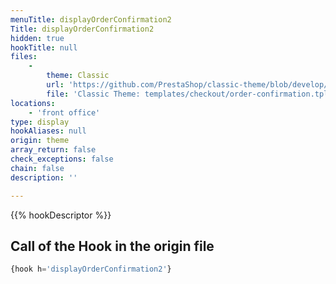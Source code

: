 ```yaml
---
menuTitle: displayOrderConfirmation2
Title: displayOrderConfirmation2
hidden: true
hookTitle: null
files:
    -
        theme: Classic
        url: 'https://github.com/PrestaShop/classic-theme/blob/develop/templates/checkout/order-confirmation.tpl'
        file: 'Classic Theme: templates/checkout/order-confirmation.tpl'
locations:
    - 'front office'
type: display
hookAliases: null
origin: theme
array_return: false
check_exceptions: false
chain: false
description: ''

---
```


{{% hookDescriptor %}}

## Call of the Hook in the origin file

```php
{hook h='displayOrderConfirmation2'}
```

